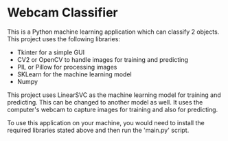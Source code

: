 # Webcam Classifier
This is a Python machine learning application which can classify 2 objects. This project uses the following libraries:
- Tkinter for a simple GUI
- CV2 or OpenCV to handle images for training and predicting
- PIL or Pillow for processing images
- SKLearn for the machine learning model
- Numpy

This project uses LinearSVC as the machine learning model for training and predicting. This can be changed to another model as well.
It uses the computer's webcam to capture images for training and also for predicting.

To use this application on your machine, you would need to install the required libraries stated above and then run the 'main.py' script.
